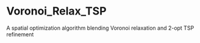 # Voronoi_Relax_TSP
A spatial optimization algorithm blending Voronoi relaxation and 2-opt TSP refinement
